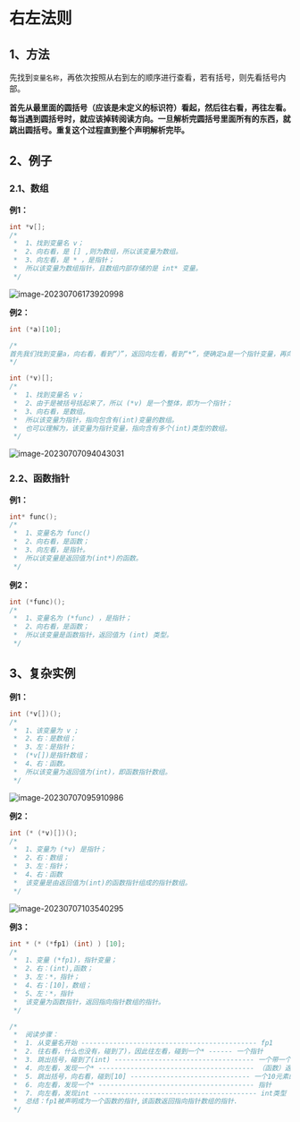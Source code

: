 # 右左法则

## 1、方法

先找到`变量名称`，再依次按照从右到左的顺序进行查看，若有括号，则先看括号内部。

**首先从最里面的圆括号（应该是未定义的标识符）看起，然后往右看，再往左看。每当遇到圆括号时，就应该掉转阅读方向。一旦解析完圆括号里面所有的东西，就跳出圆括号。重复这个过程直到整个声明解析完毕。**

## 2、例子

### 2.1、数组

**例1：**

```c
int *v[];
/*
 *	1、找到变量名 v；
 *	2、向右看，是 [] ,则为数组，所以该变量为数组。
 *	3、向左看，是 * ，是指针；
 *	所以该变量为数组指针，且数组内部存储的是 int* 变量。
 */
```

![image-20230706173920998](D:\MarkdowPad2_md\随手记\images\image-20230706173920998.png)

**例2：**

```c
int (*a)[10];

/*
首先我们找到变量a，向右看，看到“）”，返回向左看，看到“*”，便确定a是一个指针变量，再向右看，看到“[”，说明指针变量里保存的地址是数组的地址，即数组指针变量，再向右看，看到“int”，说明这个数组指针变量里的每一个元素都是整型的，即整型数组指针变量。
*/
```

```c
int (*v)[];
/*
 *	1、找到变量名 v；
 *	2、由于是被括号括起来了，所以 (*v) 是一个整体，即为一个指针；
 *	3、向右看，是数组。
 *	所以该变量为指针，指向包含有(int)变量的数组。
 *	也可以理解为，该变量为指针变量，指向含有多个(int)类型的数组。
 */
```

![image-20230707094043031](D:\MarkdowPad2_md\随手记\images\image-20230707094043031.png)

### 2.2、函数指针

**例1：**

```c
int* func();
/*
 *	1、变量名为 func()
 *	2、向右看，是函数；
 *	3、向左看，是指针。
 *	所以该变量是返回值为(int*)的函数。
 */
```

**例2：**

```c
int (*func)();
/*
 *	1、变量名为 (*func) ，是指针；
 *	2、向右看，是函数；
 *	所以该变量是函数指针，返回值为 (int) 类型。
 */
```

## 3、复杂实例

**例1：**

```c
int (*v[])();
/*
 *	1、该变量为 v ;
 *	2、右：是数组；
 *	3、左：是指针；
 *	(*v[])是指针数组；
 *	4、右：函数。
 *	所以该变量为返回值为(int)，即函数指针数组。
 */
```

![image-20230707095910986](D:\MarkdowPad2_md\随手记\images\image-20230707095910986.png)

**例2：**

```c
int (* (*v)[])();
/*
 *	1、变量为 (*v) 是指针；
 *	2、右：数组；
 *	3、左：指针；
 *	4、右：函数
 *	该变量是由返回值为(int)的函数指针组成的指针数组。
 */

```

![image-20230707103540295](D:\MarkdowPad2_md\随手记\images\image-20230707103540295.png)

**例3：**

```c
int * (* (*fp1) (int) ) [10];
/*
 *	1、变量 (*fp1)，指针变量；
 *	2、右：(int),函数；
 *	3、左：*，指针；
 *	4、右：[10]，数组；
 *	5、左：*，指针
 *	该变量为函数指针，返回指向指针数组的指针。
 */

/*
 *	阅读步骤： 
 *	1. 从变量名开始 -------------------------------------------- fp1 
 *	2. 往右看，什么也没有，碰到了)，因此往左看，碰到一个* ------ 一个指针 
 *	3. 跳出括号，碰到了(int) ----------------------------------- 一个带一个int参数的函数 
 *	4. 向左看，发现一个* --------------------------------------- （函数）返回一个指针 
 *	5. 跳出括号，向右看，碰到[10] ------------------------------ 一个10元素的数组 
 *	6. 向左看，发现一个* --------------------------------------- 指针 
 *	7. 向左看，发现int ----------------------------------------- int类型 
 *	总结：fp1被声明成为一个函数的指针,该函数返回指向指针数组的指针. 
 */

```

